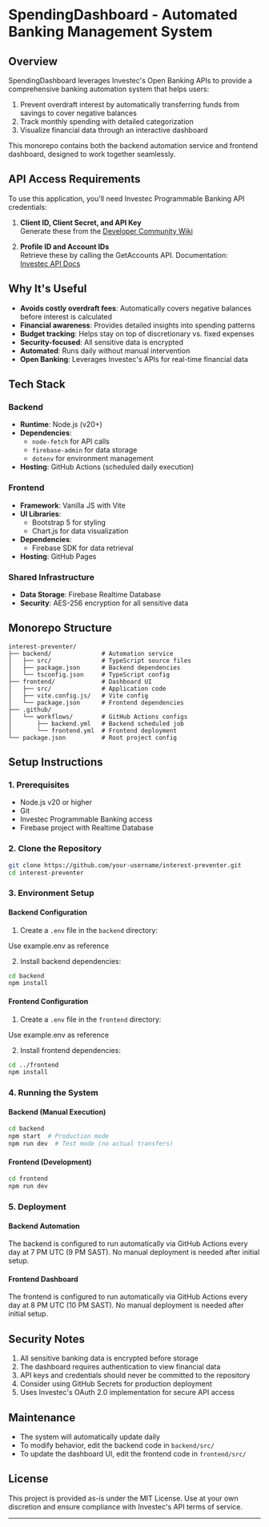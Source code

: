 # SpendingDashboard - Automated Banking Management System

## Overview

SpendingDashboard leverages Investec's Open Banking APIs to provide a comprehensive banking automation system that helps users:
1. Prevent overdraft interest by automatically transferring funds from savings to cover negative balances
2. Track monthly spending with detailed categorization
3. Visualize financial data through an interactive dashboard

This monorepo contains both the backend automation service and frontend dashboard, designed to work together seamlessly.

## API Access Requirements

To use this application, you'll need Investec Programmable Banking API credentials:

1. **Client ID, Client Secret, and API Key**  
   Generate these from the [Developer Community Wiki](https://investec.gitbook.io/programmable-banking-community-wiki/get-started/api-quick-start-guide/how-to-get-your-api-keys)

2. **Profile ID and Account IDs**  
   Retrieve these by calling the GetAccounts API. Documentation:  
   [Investec API Docs](https://developer.investec.com/za/api-products/documentation/SA_PB_Account_Information#operation/accounts)

## Why It's Useful

- **Avoids costly overdraft fees**: Automatically covers negative balances before interest is calculated
- **Financial awareness**: Provides detailed insights into spending patterns
- **Budget tracking**: Helps stay on top of discretionary vs. fixed expenses
- **Security-focused**: All sensitive data is encrypted
- **Automated**: Runs daily without manual intervention
- **Open Banking**: Leverages Investec's APIs for real-time financial data

## Tech Stack

### Backend
- **Runtime**: Node.js (v20+)
- **Dependencies**: 
  - `node-fetch` for API calls
  - `firebase-admin` for data storage
  - `dotenv` for environment management
- **Hosting**: GitHub Actions (scheduled daily execution)

### Frontend
- **Framework**: Vanilla JS with Vite
- **UI Libraries**: 
  - Bootstrap 5 for styling
  - Chart.js for data visualization
- **Dependencies**: 
  - Firebase SDK for data retrieval
- **Hosting**: GitHub Pages

### Shared Infrastructure
- **Data Storage**: Firebase Realtime Database
- **Security**: AES-256 encryption for all sensitive data

## Monorepo Structure

```
interest-preventer/
├── backend/              # Automation service
│   ├── src/              # TypeScript source files
│   ├── package.json      # Backend dependencies
│   └── tsconfig.json     # TypeScript config
├── frontend/             # Dashboard UI
│   ├── src/              # Application code
│   ├── vite.config.js/   # Vite config
│   └── package.json      # Frontend dependencies
├── .github/
│   └── workflows/        # GitHub Actions configs
│       ├── backend.yml   # Backend scheduled job
│       └── frontend.yml  # Frontend deployment
└── package.json          # Root project config
```

## Setup Instructions

### 1. Prerequisites

- Node.js v20 or higher
- Git
- Investec Programmable Banking access
- Firebase project with Realtime Database

### 2. Clone the Repository

```bash
git clone https://github.com/your-username/interest-preventer.git
cd interest-preventer
```

### 3. Environment Setup

#### Backend Configuration

1. Create a `.env` file in the `backend` directory:

Use example.env as reference

2. Install backend dependencies:

```bash
cd backend
npm install
```

#### Frontend Configuration

1. Create a `.env` file in the `frontend` directory:

Use example.env as reference

2. Install frontend dependencies:

```bash
cd ../frontend
npm install
```

### 4. Running the System

#### Backend (Manual Execution)

```bash
cd backend
npm start  # Production mode
npm run dev  # Test mode (no actual transfers)
```

#### Frontend (Development)

```bash
cd frontend
npm run dev
```

### 5. Deployment

#### Backend Automation

The backend is configured to run automatically via GitHub Actions every day at 7 PM UTC (9 PM SAST). No manual deployment is needed after initial setup.

#### Frontend Dashboard

The frontend is configured to run automatically via GitHub Actions every day at 8 PM UTC (10 PM SAST). No manual deployment is needed after initial setup.

## Security Notes

1. All sensitive banking data is encrypted before storage
2. The dashboard requires authentication to view financial data
3. API keys and credentials should never be committed to the repository
4. Consider using GitHub Secrets for production deployment
5. Uses Investec's OAuth 2.0 implementation for secure API access

## Maintenance

- The system will automatically update daily
- To modify behavior, edit the backend code in `backend/src/`
- To update the dashboard UI, edit the frontend code in `frontend/src/`

## License

This project is provided as-is under the MIT License. Use at your own discretion and ensure compliance with Investec's API terms of service.

---

